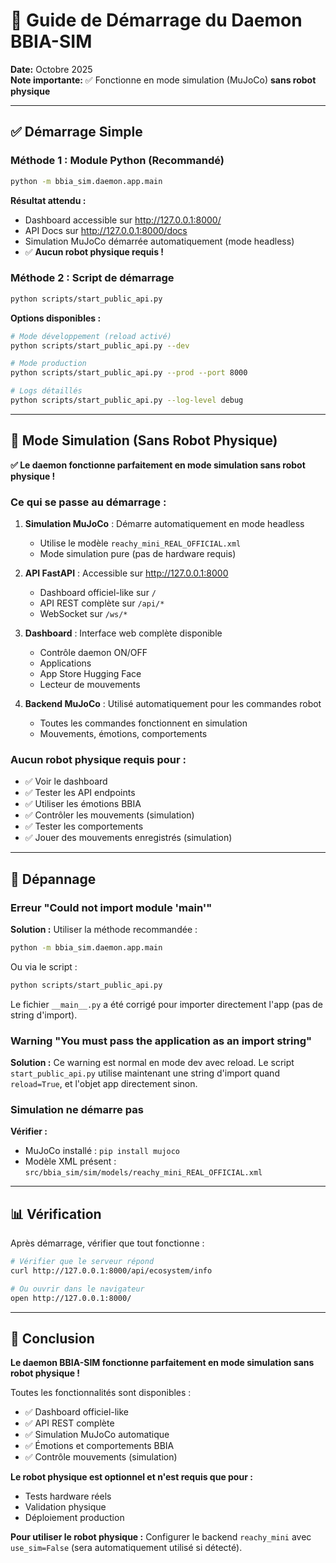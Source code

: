 # 🚀 Guide de Démarrage du Daemon BBIA-SIM

**Date:** Octobre 2025  
**Note importante:** ✅ Fonctionne en mode simulation (MuJoCo) **sans robot physique**

---

## ✅ Démarrage Simple

### Méthode 1 : Module Python (Recommandé)

```bash
python -m bbia_sim.daemon.app.main
```

**Résultat attendu :**
- Dashboard accessible sur http://127.0.0.1:8000/
- API Docs sur http://127.0.0.1:8000/docs
- Simulation MuJoCo démarrée automatiquement (mode headless)
- ✅ **Aucun robot physique requis !**

### Méthode 2 : Script de démarrage

```bash
python scripts/start_public_api.py
```

**Options disponibles :**
```bash
# Mode développement (reload activé)
python scripts/start_public_api.py --dev

# Mode production
python scripts/start_public_api.py --prod --port 8000

# Logs détaillés
python scripts/start_public_api.py --log-level debug
```

---

## 🎯 Mode Simulation (Sans Robot Physique)

**✅ Le daemon fonctionne parfaitement en mode simulation sans robot physique !**

### Ce qui se passe au démarrage :

1. **Simulation MuJoCo** : Démarre automatiquement en mode headless
   - Utilise le modèle `reachy_mini_REAL_OFFICIAL.xml`
   - Mode simulation pure (pas de hardware requis)
   
2. **API FastAPI** : Accessible sur http://127.0.0.1:8000
   - Dashboard officiel-like sur `/`
   - API REST complète sur `/api/*`
   - WebSocket sur `/ws/*`

3. **Dashboard** : Interface web complète disponible
   - Contrôle daemon ON/OFF
   - Applications
   - App Store Hugging Face
   - Lecteur de mouvements

4. **Backend MuJoCo** : Utilisé automatiquement pour les commandes robot
   - Toutes les commandes fonctionnent en simulation
   - Mouvements, émotions, comportements

### Aucun robot physique requis pour :

- ✅ Voir le dashboard
- ✅ Tester les API endpoints
- ✅ Utiliser les émotions BBIA
- ✅ Contrôler les mouvements (simulation)
- ✅ Tester les comportements
- ✅ Jouer des mouvements enregistrés (simulation)

---

## 🔧 Dépannage

### Erreur "Could not import module 'main'"

**Solution :** Utiliser la méthode recommandée :
```bash
python -m bbia_sim.daemon.app.main
```

Ou via le script :
```bash
python scripts/start_public_api.py
```

Le fichier `__main__.py` a été corrigé pour importer directement l'app (pas de string d'import).

### Warning "You must pass the application as an import string"

**Solution :** Ce warning est normal en mode dev avec reload. Le script `start_public_api.py` utilise maintenant une string d'import quand `reload=True`, et l'objet app directement sinon.

### Simulation ne démarre pas

**Vérifier :**
- MuJoCo installé : `pip install mujoco`
- Modèle XML présent : `src/bbia_sim/sim/models/reachy_mini_REAL_OFFICIAL.xml`

---

## 📊 Vérification

Après démarrage, vérifier que tout fonctionne :

```bash
# Vérifier que le serveur répond
curl http://127.0.0.1:8000/api/ecosystem/info

# Ou ouvrir dans le navigateur
open http://127.0.0.1:8000/
```

---

## 🎯 Conclusion

**Le daemon BBIA-SIM fonctionne parfaitement en mode simulation sans robot physique !**

Toutes les fonctionnalités sont disponibles :
- ✅ Dashboard officiel-like
- ✅ API REST complète
- ✅ Simulation MuJoCo automatique
- ✅ Émotions et comportements BBIA
- ✅ Contrôle mouvements (simulation)

**Le robot physique est optionnel et n'est requis que pour :**
- Tests hardware réels
- Validation physique
- Déploiement production

**Pour utiliser le robot physique :** Configurer le backend `reachy_mini` avec `use_sim=False` (sera automatiquement utilisé si détecté).
